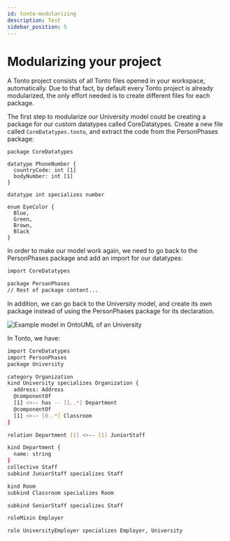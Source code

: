 ```yaml
---
id: tonto-modularizing
description: Test
sidebar_position: 5
---
```


# Modularizing your project

A Tonto project consists of all Tonto files opened in your workspace, automatically. Due to that fact, by default every
Tonto project is already modularized, the only effort needed is to create different files for each package.

The first step to modularize our University model could be creating a package for our custom datatypes called CoreDatatypes.
Create a new file called `CoreDatatypes.tonto`, and extract the code from the PersonPhases package:

```text
package CoreDatatypes

datatype PhoneNumber {
  countryCode: int [1]
  bodyNumber: int [1]
}

datatype int specializes number

enum EyeColor {
  Blue,
  Green,
  Brown,
  Black
}
```

In order to make our model work again, we need to go back to the PersonPhases package and add an import for our datatypes:

```bash
import CoreDatatypes

package PersonPhases
// Rest of package content...
```

In addition, we can go back to the University model, and create its own package instead of using the PersonPhases package
for its declaration.

![Example model in OntoUML of an University](/img/diagrams/fig-diagrams-example2.png)

In Tonto, we have:

```bash
import CoreDatatypes
import PersonPhases
package University

category Organization
kind University specializes Organization {
  address: Address
  @componentOf
  [1] <>-- has -- [1..*] Department
  @componentOf
  [1] <>-- [0..*] Classroom
}

relation Department [1] <>-- [1] JuniorStaff

kind Department {
  name: string
}
collective Staff
subkind JuniorStaff specializes Staff

kind Room
subkind Classroom specializes Room

subkind SeniorStaff specializes Staff

roleMixin Employer

role UniversityEmployer specializes Employer, University
```

